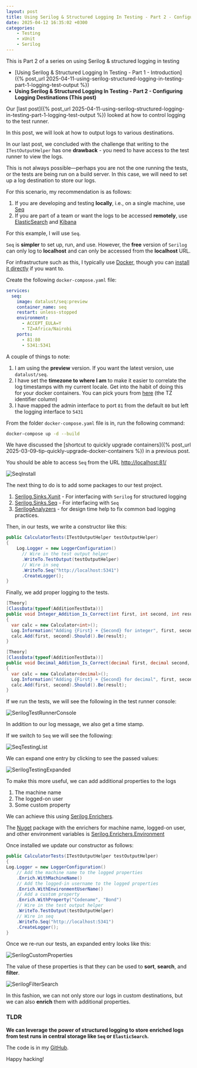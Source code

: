 ```yaml
---
layout: post
title: Using Serilog & Structured Logging In Testing - Part 2 - Configuring Logging Destinations
date: 2025-04-12 16:35:02 +0300
categories:
    - Testing
    - xUnit
    - Serilog
---
```


This is Part 2 of a series on using Serilog & structured logging in testing

- [Using Serilog & Structured Logging In Testing - Part 1 - Introduction]({% post_url 2025-04-11-using-serilog-structured-logging-in-testing-part-1-logging-test-output %})
- **Using Serilog & Structured Logging In Testing - Part 2 - Configuring Logging Destinations (This post)**

Our [last post]({% post_url 2025-04-11-using-serilog-structured-logging-in-testing-part-1-logging-test-output %}) looked at how to control logging to the test runner.

In this post, we will look at how to output logs to various destinations.

In our last post, we concluded with the challenge that writing to the `ITestOutputHelper` has one **drawback** - you need to have access to the test runner to view the logs.

This is not always possible—perhaps you are not the one running the tests, or the tests are being run on a build server. In this case, we will need to set up a log destination to store our logs.

For this scenario, my recommendation is as follows:

1. If you are developing and testing **locally**, i.e., on a single machine, use [Seq](https://datalust.co/seq)
2. If you are part of a team or want the logs to be accessed **remotely**, use [ElasticSearch](https://www.elastic.co/elasticsearch) and [Kibana](https://www.elastic.co/kibana)

For this example, I will use `Seq`.

`Seq` is **simpler** to set up, run, and use. However, the **free** version of `Serilog` can only log to **localhost** and can only be accessed from the **localhost** URL.

For infrastructure such as this, I typically use [Docker](https://www.docker.com/), though you can [install it directly](https://datalust.co/download) if you want to.

Create the following `docker-compose.yaml` file:

```yaml
services:
  seq:
    image: datalust/seq:preview
    container_name: seq
    restart: unless-stopped
    environment:
      - ACCEPT_EULA=Y
      - TZ=Africa/Nairobi
    ports:
      - 81:80
      - 5341:5341
```

A couple of things to note:

1. I am using the **preview** version. If you want the latest version, use `datalust/seq`. 
2. I have set the **timezone to where I am** to make it easier to correlate the log timestamps with my current locale. Get into the habit of doing this for your docker containers. You can pick yours from [here](https://en.wikipedia.org/wiki/List_of_tz_database_time_zones) (the TZ identifier column)
3. I have mapped the admin interface to port `81` from the default `80` but left the logging interface to `5431`

From the folder `docker-compose.yaml` file is in, run the following command:

```bash
docker-compose up -d --build
```

We have discussed the [shortcut to quickly upgrade containers]({% post_url 2025-03-09-tip-quickly-upgrade-docker-containers %}) in a previous post.

You should be able to access `Seq` from the URL [http://localhost:81/](http://localhost:81/)

![SeqInstall](../images/2025/04/SeqInstall.png)

The next thing to do is to add some packages to our test project.

1. [Serilog.Sinks.Xunit](https://www.nuget.org/packages/Serilog.Sinks.XUnit) - For interfacing with `Serilog` for structured logging
2. [Serilog.Sinks.Seq](https://www.nuget.org/packages/Serilog.Sinks.Seq) - For interfacing with `Seq`
3. [SerilogAnalyzers](https://www.nuget.org/packages/SerilogAnalyzer) - for design time help to fix common bad logging practices.

Then, in our tests, we write a constructor like this:

```c#
public CalculatorTests(ITestOutputHelper testOutputHelper)
{
    Log.Logger = new LoggerConfiguration()
      // Wire in the test output helper
      .WriteTo.TestOutput(testOutputHelper)
      // Wire in seq
      .WriteTo.Seq("http://localhost:5341")
      .CreateLogger();
}
```

Finally, we add proper logging to the tests.

```c#
[Theory]
[ClassData(typeof(AdditionTestData))]
public void Integer_Addition_Is_Correct(int first, int second, int result)
{
  var calc = new Calculator<int>();
  Log.Information("Adding {First} + {Second} for integer", first, second);
  calc.Add(first, second).Should().Be(result);
}

[Theory]
[ClassData(typeof(AdditionTestData))]
public void Decimal_Addition_Is_Correct(decimal first, decimal second, decimal result)
{
  var calc = new Calculator<decimal>();
  Log.Information("Adding {First} + {Second} for decimal", first, second);
  calc.Add(first, second).Should().Be(result);
}
```

If we run the tests, we will see the following in the test runner console:

![SerilogTestRunnerConsole](../images/2025/04/SerilogTestRunnerConsole.png)

In addition to our log message, we also get a time stamp.

If we switch to `Seq` we will see the following:

![SeqTestingList](../images/2025/04/SeqTestingList.png)

We can expand one entry by clicking to see the passed values:

![SerilogTestingExpanded](../images/2025/04/SerilogTestingExpanded.png)

To make this more useful, we can add additional properties to the logs

1. The machine name
2. The logged-on user
3. Some custom property

We can achieve this using [Serilog Enrichers](https://github.com/serilog/serilog/wiki/Enrichment).

The [Nuget](https://learn.microsoft.com/en-us/nuget/) package with the enrichers for machine name, logged-on user, and other environment variables is [Serilog.Enrichers.Environment](https://www.nuget.org/packages/Serilog.Enrichers.Environment)

Once installed we update our constructor as follows:

```c#
public CalculatorTests(ITestOutputHelper testOutputHelper)
{
Log.Logger = new LoggerConfiguration()
    // Add the machine name to the logged properties
    .Enrich.WithMachineName()
    // Add the logged-in username to the logged properties
    .Enrich.WithEnvironmentUserName()
    // Add a custom property
    .Enrich.WithProperty("Codename", "Bond")
    // Wire in the test output helper
    .WriteTo.TestOutput(testOutputHelper)
    // Wire in seq
    .WriteTo.Seq("http://localhost:5341")
    .CreateLogger();
}
```

Once we re-run our tests, an expanded entry looks like this:

![SerilogCustomProperties](../images/2025/04/SerilogCustomProperties.png)

The value of these properties is that they can be used to **sort**, **search**, and **filter**.

![SerilogFilterSearch](../images/2025/04/SerilogFilterSearch.png)

In this fashion, we can not only store our logs in custom destinations, but we can also **enrich** them with additional properties.

### TLDR

**We can leverage the power of structured logging to store enriched logs from test runs in central storage like `Seq` or `ElasticSearch`.**

The code is in my [GitHub](https://github.com/conradakunga/BlogCode/tree/master/2025-05-13%20-%20Structured%20Logging%20%26%20Testing%20Part%202).

Happy hacking!

